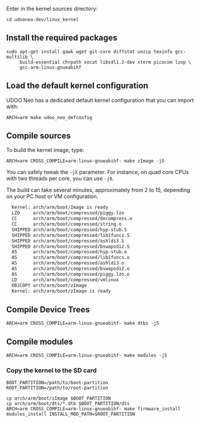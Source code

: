 Enter in the kernel sources directory:

    cd udooneo-dev/linux_kernel


## Install the required packages

    sudo apt-get install gawk wget git-core diffstat unzip texinfo gcc-multilib \
         build-essential chrpath socat libsdl1.2-dev xterm picocom lzop \
         gcc-arm-linux-gnueabihf


## Load the default kernel configuration
UDOO Neo has a dedicated default kernel configuration that you can import with:

    ARCH=arm make udoo_neo_defconfig


## Compile sources
To build the kernel image, type:

    ARCH=arm CROSS_COMPILE=arm-linux-gnueabihf- make zImage -j5

You can safely tweak the `-jX` parameter. For instance, on quad core CPUs with two threads per core, you can use `-j8`.

The build can take several minutes, approximately from 2 to 15, depending on your PC host or VM configuration.

``` bash
  Kernel: arch/arm/boot/Image is ready
  LZO     arch/arm/boot/compressed/piggy.lzo
  CC      arch/arm/boot/compressed/decompress.o
  CC      arch/arm/boot/compressed/string.o
  SHIPPED arch/arm/boot/compressed/hyp-stub.S
  SHIPPED arch/arm/boot/compressed/lib1funcs.S
  SHIPPED arch/arm/boot/compressed/ashldi3.S
  SHIPPED arch/arm/boot/compressed/bswapsdi2.S
  AS      arch/arm/boot/compressed/hyp-stub.o
  AS      arch/arm/boot/compressed/lib1funcs.o
  AS      arch/arm/boot/compressed/ashldi3.o
  AS      arch/arm/boot/compressed/bswapsdi2.o
  AS      arch/arm/boot/compressed/piggy.lzo.o
  LD      arch/arm/boot/compressed/vmlinux
  OBJCOPY arch/arm/boot/zImage
  Kernel: arch/arm/boot/zImage is ready
```

## Compile Device Trees

    ARCH=arm CROSS_COMPILE=arm-linux-gnueabihf- make dtbs -j5


## Compile modules

    ARCH=arm CROSS_COMPILE=arm-linux-gnueabihf- make modules -j5


### Copy the kernel to the SD card

    BOOT_PARTITION=/path/to/boot-partition
    ROOT_PARTITION=/path/to/root-partition
    
    cp arch/arm/boot/zImage $BOOT_PARTITION
    cp arch/arm/boot/dts/*.dtb $BOOT_PARTITION/dts
    ARCH=arm CROSS_COMPILE=arm-linux-gnueabihf- make firmware_install modules_install INSTALL_MOD_PATH=$ROOT_PARTITION

